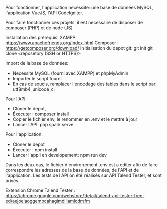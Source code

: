 Pour fonctionner, l'application necessite:
une base de données MySQL,
l'application VueJS,
l'API CodeIgniter.




Pour faire fonctionner ces projets, il est necessaire de disposer de composer (PHP)
et de node (JS)

Installation des prérequis: 
XAMPP: https://www.apachefriends.org/index.html
Composer : https://getcomposer.org/download/
Initialisation du depot git:
git init
git clone <reposetory (SSH or HTTPS)>

Import de la base de données:
- Necessite MySQL (fourni avec XAMPP) et phpMyAdmin
- Importer le script fourni
- En cas de soucis, remplacer l'encodage des tables dans le script par: utf8mb4_unicode_ci

Pour l'API:
- Cloner le depot,
- Éxecuter : composer install
- Copier le fichier env, le renommer en .env et le mettre à jour
- Lancer l'API: php spark serve

Pour l'application:
- Cloner le depot
- Éxecuter : npm install
- Lancer l'appli en developement: npm run dev

Dans les deux cas, le fichier d'environement .env est a editer afin de faire correspondre les adresses de la base de données, de l'API et de l'application.
Les tests de l'API on été réalisés sur API Talend Tester, et sont privés.

Extension Chrome Talend Tester : https://chrome.google.com/webstore/detail/talend-api-tester-free-ed/aejoelaoggembcahagimdiliamlcdmfm
